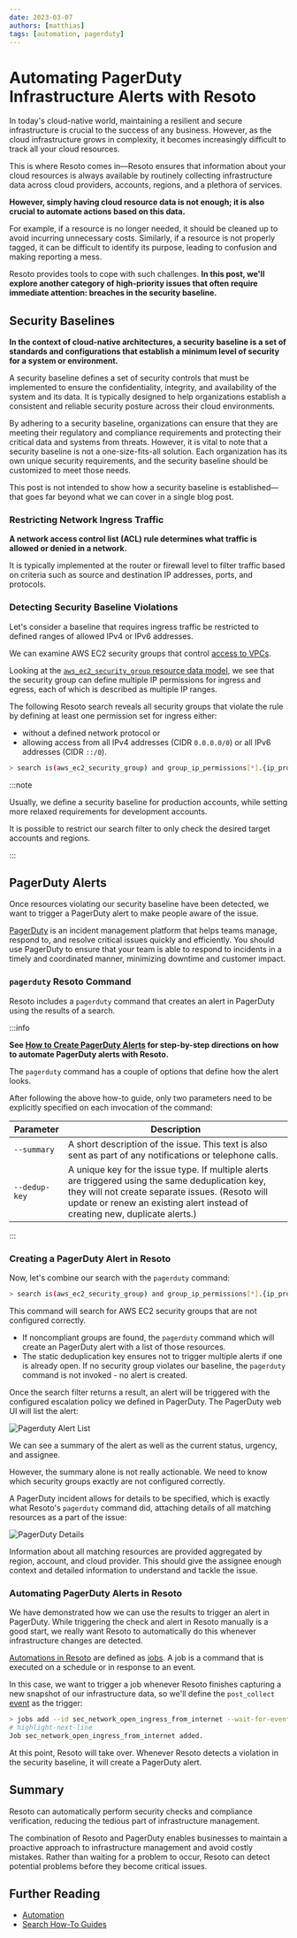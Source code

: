 ```yaml
---
date: 2023-03-07
authors: [matthias]
tags: [automation, pagerduty]
---
```


# Automating PagerDuty Infrastructure Alerts with Resoto

In today's cloud-native world, maintaining a resilient and secure infrastructure is crucial to the success of any business. However, as the cloud infrastructure grows in complexity, it becomes increasingly difficult to track all your cloud resources.

This is where Resoto comes in—Resoto ensures that information about your cloud resources is always available by routinely collecting infrastructure data across cloud providers, accounts, regions, and a plethora of services.

**However, simply having cloud resource data is not enough; it is also crucial to automate actions based on this data.**

For example, if a resource is no longer needed, it should be cleaned up to avoid incurring unnecessary costs. Similarly, if a resource is not properly tagged, it can be difficult to identify its purpose, leading to confusion and making reporting a mess.

Resoto provides tools to cope with such challenges. **In this post, we'll explore another category of high-priority issues that often require immediate attention: breaches in the security baseline.**

<!--truncate-->

## Security Baselines

**In the context of cloud-native architectures, a security baseline is a set of standards and configurations that establish a minimum level of security for a system or environment.**

A security baseline defines a set of security controls that must be implemented to ensure the confidentiality, integrity, and availability of the system and its data. It is typically designed to help organizations establish a consistent and reliable security posture across their cloud environments.

By adhering to a security baseline, organizations can ensure that they are meeting their regulatory and compliance requirements and protecting their critical data and systems from threats. However, it is vital to note that a security baseline is not a one-size-fits-all solution. Each organization has its own unique security requirements, and the security baseline should be customized to meet those needs.

This post is not intended to show how a security baseline is established—that goes far beyond what we can cover in a single blog post.

### Restricting Network Ingress Traffic

**A network access control list (ACL) rule determines what traffic is allowed or denied in a network.**

It is typically implemented at the router or firewall level to filter traffic based on criteria such as source and destination IP addresses, ports, and protocols.

### Detecting Security Baseline Violations

Let's consider a baseline that requires ingress traffic be restricted to defined ranges of allowed IPv4 or IPv6 addresses.

We can examine AWS EC2 security groups that control [access to VPCs](https://docs.aws.amazon.com/vpc/latest/userguide/vpc-network-acls.html).

Looking at the [`aws_ec2_security_group` resource data model](/docs/reference/data-models/aws#aws_ec2_security_group), we see that the security group can define multiple IP permissions for ingress and egress, each of which is described as multiple IP ranges.

The following Resoto search reveals all security groups that violate the rule by defining at least one permission set for ingress either:

- without a defined network protocol or
- allowing access from all IPv4 addresses (CIDR `0.0.0.0/0`) or all IPv6 addresses (CIDR `::/0`).

```bash
> search is(aws_ec2_security_group) and group_ip_permissions[*].{ip_protocol="-1" and (ip_ranges[*].cidr_ip="0.0.0.0/0" or ipv6_ranges[*].cidr_ipv6="::/0")}
```

:::note

Usually, we define a security baseline for production accounts, while setting more relaxed requirements for development accounts.

It is possible to restrict our search filter to only check the desired target accounts and regions.

:::

## PagerDuty Alerts

Once resources violating our security baseline have been detected, we want to trigger a PagerDuty alert to make people aware of the issue.

[PagerDuty](https://pagerduty.com) is an incident management platform that helps teams manage, respond to, and resolve critical issues quickly and efficiently. You should use PagerDuty to ensure that your team is able to respond to incidents in a timely and coordinated manner, minimizing downtime and customer impact.

### `pagerduty` Resoto Command

Resoto includes a `pagerduty` command that creates an alert in PagerDuty using the results of a search.

:::info

**See [How to Create PagerDuty Alerts](/docs/how-to-guides/alerting/create-pagerduty-alerts) for step-by-step directions on how to automate PagerDuty alerts with Resoto.**

The `pagerduty` command has a couple of options that define how the alert looks.

After following the above how-to guide, only two parameters need to be explicitly specified on each invocation of the command:

| Parameter | Description |
| --- | --- |
| `--summary` | A short description of the issue. This text is also sent as part of any notifications or telephone calls. |
| `--dedup-key` | A unique key for the issue type. If multiple alerts are triggered using the same deduplication key, they will not create separate issues. (Resoto will update or renew an existing alert instead of creating new, duplicate alerts.) |

:::

### Creating a PagerDuty Alert in Resoto

Now, let's combine our search with the `pagerduty` command:

```bash
> search is(aws_ec2_security_group) and group_ip_permissions[*].{ip_protocol="-1" and (ip_ranges[*].cidr_ip="0.0.0.0/0" or ipv6_ranges[*].cidr_ipv6="::/0")} | pagerduty --summary "Security groups allow ingress from 0.0.0.0/0 or ::/0 to any port." --dedup-key allow_ingress_from_internet_to_any_port
```

This command will search for AWS EC2 security groups that are not configured correctly.

- If noncompliant groups are found, the `pagerduty` command which will create an PagerDuty alert with a list of those resources.
- The static deduplication key ensures not to trigger multiple alerts if one is already open. If no security group violates our baseline, the `pagerduty` command is not invoked - no alert is created.

Once the search filter returns a result, an alert will be triggered with the configured escalation policy we defined in PagerDuty. The PagerDuty web UI will list the alert:

![Pagerduty Alert List](./img/pagerduty-alert-list.png)

We can see a summary of the alert as well as the current status, urgency, and assignee.

However, the summary alone is not really actionable. We need to know which security groups exactly are not configured correctly.

A PagerDuty incident allows for details to be specified, which is exactly what Resoto's `pagerduty` command did, attaching details of all matching resources as a part of the issue:

![PagerDuty Details](./img/pagerduty-details.png)

Information about all matching resources are provided aggregated by region, account, and cloud provider. This should give the assignee enough context and detailed information to understand and tackle the issue.

### Automating PagerDuty Alerts in Resoto

We have demonstrated how we can use the results to trigger an alert in PagerDuty. While triggering the check and alert in Resoto manually is a good start, we really want Resoto to automatically do this whenever infrastructure changes are detected.

[Automations in Resoto](/docs/concepts/automation) are defined as [jobs](/docs/concepts/automation#jobs). A job is a command that is executed on a schedule or in response to an event.

In this case, we want to trigger a job whenever Resoto finishes capturing a new snapshot of our infrastructure data, so we'll define the `post_collect` [event](/docs/reference/events) as the trigger:

```bash
> jobs add --id sec_network_open_ingress_from_internet --wait-for-event post_collect 'search is(aws_ec2_security_group) and group_ip_permissions[*].{ip_protocol="-1" and (ip_ranges[*].cidr_ip="0.0.0.0/0" or ipv6_ranges[*].cidr_ipv6="::/0") } | pagerduty --summary "Security groups allow ingress from 0.0.0.0/0 or ::/0 to any port." --dedup-key allow_ingress_from_internet_to_any_port'
# highlight-next-line
​Job sec_network_open_ingress_from_internet added.
```

At this point, Resoto will take over. Whenever Resoto detects a violation in the security baseline, it will create a PagerDuty alert.

## Summary

Resoto can automatically perform security checks and compliance verification, reducing the tedious part of infrastructure management.

The combination of Resoto and PagerDuty enables businesses to maintain a proactive approach to infrastructure management and avoid costly mistakes. Rather than waiting for a problem to occur, Resoto can detect potential problems before they become critical issues.

## Further Reading

- [Automation](/docs/concepts/automation)
- [Search How-To Guides](/docs/how-to-guides/search)
